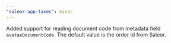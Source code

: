 ```yaml
---
"saleor-app-taxes": minor
---
```


Added support for reading document code from metadata field `avataxDocumentCode`. The default value is the order id from Saleor.
